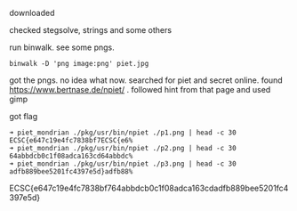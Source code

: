 downloaded

checked stegsolve, strings and some others

run binwalk. see some pngs.

```
binwalk -D 'png image:png' piet.jpg
```

got the pngs. no idea what now. searched for piet and secret online. found https://www.bertnase.de/npiet/ . followed hint from that page and used gimp

got flag


```
➜ piet_mondrian ./pkg/usr/bin/npiet ./p1.png | head -c 30
ECSC{e647c19e4fc7838bf7ECSC{e6%                                                               ➜ piet_mondrian ./pkg/usr/bin/npiet ./p2.png | head -c 30
64abbdcb0c1f08adca163cd64abbdc%                                                               ➜ piet_mondrian ./pkg/usr/bin/npiet ./p3.png | head -c 30
adfb889bee5201fc4397e5d}adfb88%
```

ECSC{e647c19e4fc7838bf764abbdcb0c1f08adca163cdadfb889bee5201fc4397e5d}
